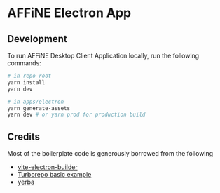 # AFFiNE Electron App

## Development

To run AFFiNE Desktop Client Application locally, run the following commands:

```sh
# in repo root
yarn install
yarn dev

# in apps/electron
yarn generate-assets
yarn dev # or yarn prod for production build
```

## Credits

Most of the boilerplate code is generously borrowed from the following

- [vite-electron-builder](https://github.com/cawa-93/vite-electron-builder)
- [Turborepo basic example](https://github.com/vercel/turborepo/tree/main/examples/basic)
- [yerba](https://github.com/t3dotgg/yerba)
